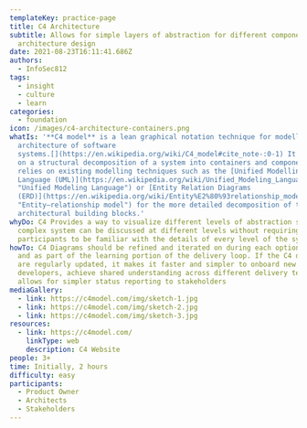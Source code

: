 ```yaml
---
templateKey: practice-page
title: C4 Architecture
subtitle: Allows for simple layers of abstraction for different components of an
  architecture design
date: 2021-08-23T16:11:41.686Z
authors:
  - InfoSec812
tags:
  - insight
  - culture
  - learn
categories: 
  - foundation
icon: /images/c4-architecture-containers.png
whatIs: '**C4 model** is a lean graphical notation technique for modelling the
  architecture of software
  systems.[](https://en.wikipedia.org/wiki/C4_model#cite_note-:0-1) It is based
  on a structural decomposition of a system into containers and components and
  relies on existing modelling techniques such as the [Unified Modelling
  Language (UML)](https://en.wikipedia.org/wiki/Unified_Modeling_Language
  "Unified Modeling Language") or [Entity Relation Diagrams
  (ERD)](https://en.wikipedia.org/wiki/Entity%E2%80%93relationship_model
  "Entity–relationship model") for the more detailed decomposition of the
  architectural building blocks.'
whyDo: C4 Provides a way to visualize different levels of abstraction so that a
  complex system can be discussed at different levels without requiring all
  participants to be familiar with the details of every level of the system.
howTo: C4 Diagrams should be refined and iterated on during each options pivot
  and as part of the learning portion of the delivery loop. If the C4 diagrams
  are regularly updated, it makes it faster and simpler to onboard new
  developers, achieve shared understanding across different delivery teams, and
  allows for simpler status reporting to stakeholders
mediaGallery:
  - link: https://c4model.com/img/sketch-1.jpg
  - link: https://c4model.com/img/sketch-2.jpg
  - link: https://c4model.com/img/sketch-3.jpg
resources:
  - link: https://c4model.com/
    linkType: web
    description: C4 Website
people: 3+
time: Initially, 2 hours
difficulty: easy
participants:
  - Product Owner
  - Architects
  - Stakeholders
---
```

